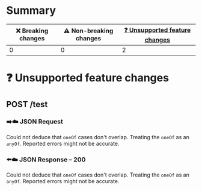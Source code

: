 # Summary

| ❌ Breaking changes | ⚠️ Non-breaking changes | [❓ Unsupported feature changes](#unsupported-changes) |
|--------------------|-------------------------|-------------------------------------------------------|
| 0                  | 0                       | 2                                                     |

# <span id="unsupported-changes"></span>❓ Unsupported feature changes

## **POST** /test

### ➡️☁️ JSON Request

Could not deduce that `oneOf` cases don't overlap. Treating the `oneOf`
as an `anyOf`. Reported errors might not be accurate.

### ⬅️☁️ JSON Response – 200

Could not deduce that `oneOf` cases don't overlap. Treating the `oneOf`
as an `anyOf`. Reported errors might not be accurate.
